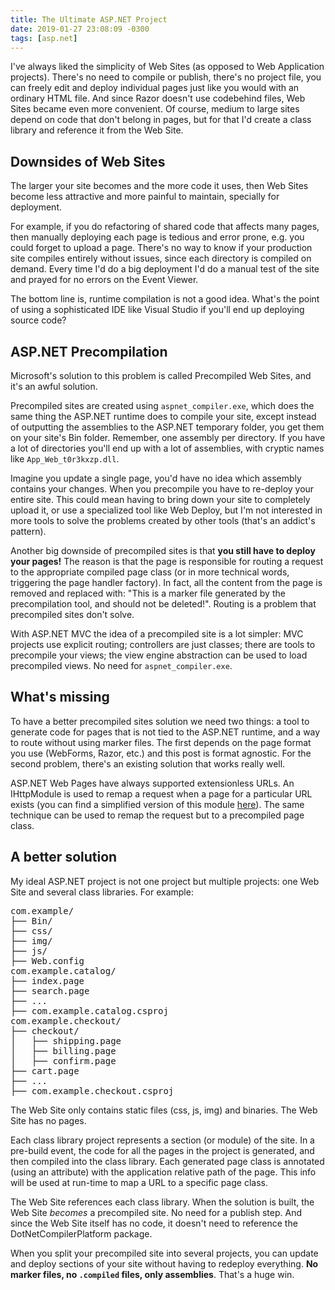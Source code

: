 ```yaml
---
title: The Ultimate ASP.NET Project
date: 2019-01-27 23:08:09 -0300
tags: [asp.net]
---
```

I've always liked the simplicity of Web Sites (as opposed to Web Application projects). There's no need to compile or publish, there's no project file, you can freely edit and deploy individual pages just like you would with an ordinary HTML file. And since Razor doesn't use codebehind files, Web Sites became even more convenient. Of course, medium to large sites depend on code that don't belong in pages, but for that I'd create a class library and reference it from the Web Site.

## Downsides of Web Sites

The larger your site becomes and the more code it uses, then Web Sites become less attractive and more painful to maintain, specially for deployment.

For example, if you do refactoring of shared code that affects many pages, then manually deploying each page is tedious and error prone, e.g. you could forget to upload a page. There's no way to know if your production site compiles entirely without issues, since each directory is compiled on demand. Every time I'd do a big deployment I'd do a manual test of the site and prayed for no errors on the Event Viewer.

The bottom line is, runtime compilation is not a good idea. What's the point of using a sophisticated IDE like Visual Studio if you'll end up deploying source code?

## ASP.NET Precompilation

Microsoft's solution to this problem is called Precompiled Web Sites, and it's an awful solution.

Precompiled sites are created using `aspnet_compiler.exe`, which does the same thing the ASP.NET runtime does to compile your site, except instead of outputting the assemblies to the ASP.NET temporary folder, you get them on your site's Bin folder. Remember, one assembly per directory. If you have a lot of directories you'll end up with a lot of assemblies, with cryptic names like `App_Web_t0r3kxzp.dll`.

Imagine you update a single page, you'd have no idea which assembly contains your changes. When you precompile you have to re-deploy your entire site. This could mean having to bring down your site to completely upload it, or use a specialized tool like Web Deploy, but I'm not interested in more tools to solve the problems created by other tools (that's an addict's pattern).

Another big downside of precompiled sites is that **you still have to deploy your pages!** The reason is that the page is responsible for routing a request to the appropriate compiled page class (or in more technical words, triggering the page handler factory). In fact, all the content from the page is removed and replaced with: "This is a marker file generated by the precompilation tool, and should not be deleted!". Routing is a problem that precompiled sites don't solve.

With ASP.NET MVC the idea of a precompiled site is a lot simpler: MVC projects use explicit routing; controllers are just classes; there are tools to precompile your views; the view engine abstraction can be used to load precompiled views. No need for `aspnet_compiler.exe`.

## What's missing

To have a better precompiled sites solution we need two things: a tool to generate code for pages that is not tied to the ASP.NET runtime, and a way to route without using marker files. The first depends on the page format you use (WebForms, Razor, etc.) and this post is format agnostic. For the second problem, there's an existing solution that works really well.

ASP.NET Web Pages have always supported extensionless URLs. An IHttpModule is used to remap a request when a page for a particular URL exists (you can find a simplified version of this module [here][ExtensionlessUrlModule]). The same technique can be used to remap the request but to a precompiled page class.

## A better solution

My ideal ASP.NET project is not one project but multiple projects: one Web Site and several class libraries. For example:

<pre>
com.example/
├── Bin/
├── css/
├── img/
├── js/
├── Web.config
com.example.catalog/
├── index.page
├── search.page
├── ...
├── com.example.catalog.csproj
com.example.checkout/
├── checkout/
│   ├── shipping.page
│   ├── billing.page
│   ├── confirm.page
├── cart.page
├── ...
├── com.example.checkout.csproj
</pre>

The Web Site only contains static files (css, js, img) and binaries. The Web Site has no pages.

Each class library project represents a section (or module) of the site. In a pre-build event, the code for all the pages in the project is generated, and then compiled into the class library. Each generated page class is annotated (using an attribute) with the application relative path of the page. This info will be used at run-time to map a URL to a specific page class.

The Web Site references each class library. When the solution is built, the Web Site *becomes* a precompiled site. No need for a publish step. And since the Web Site itself has no code, it doesn't need to reference the DotNetCompilerPlatform package.

When you split your precompiled site into several projects, you can update and deploy sections of your site without having to redeploy everything. **No marker files, no `.compiled` files, only assemblies**. That's a huge win.

[ExtensionlessUrlModule]: https://github.com/maxtoroq/XCST-a/blob/67a987c/src/Xcst.AspNet.Compilation/ExtensionlessUrlModule.cs
